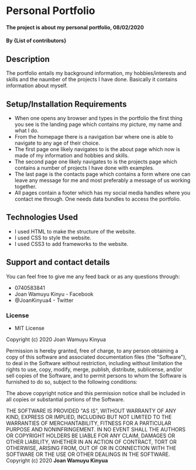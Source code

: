 # Personal Portfolio
#### The project is about my personal portfolio, 08/02/2020
#### By **{List of contributors}**
## Description
The portfolio entails my background information, my hobbies/interests and skills and the naumber of the projects I have done. Basically it contains information about myself.
## Setup/Installation Requirements
* When one opens any browser and types in the portfolio the first thing you see is the landing page which contains my picture, my name and what I do.
* From the homepage there is a navigation bar where one is able to navigate to any age of their choice.
* The first page one likely navigates to is the about page which now is made of my information and hobbies and skills.
* The second page one likely navigates to is the projects page which contains a number of projects I have done with examples.
* The last page is the contacts page which contains a form where one can leave any message for me and most preferably a message of us working together.
* All pages contain a footer which has my social media handles where you contact me through.
One needs data bundles to access the portfolio.
## Technologies Used
* I used HTML to make the structure of the website.
* I used CSS to style the website.
* I used CSS3 to add frameworks to the website.
## Support and contact details
You can feel free to give me any feed back or as any questions through:
* 0740583841
* Joan Wamuyu Kinyu - Facebook
* @JoanKinyua4 - Twitter
### License
* MIT License

Copyright (c) 2020 Joan Wamuyu Kinyua

Permission is hereby granted, free of charge, to any person obtaining a copy
of this software and associated documentation files (the "Software"), to deal
in the Software without restriction, including without limitation the rights
to use, copy, modify, merge, publish, distribute, sublicense, and/or sell
copies of the Software, and to permit persons to whom the Software is
furnished to do so, subject to the following conditions:

The above copyright notice and this permission notice shall be included in all
copies or substantial portions of the Software.

THE SOFTWARE IS PROVIDED "AS IS", WITHOUT WARRANTY OF ANY KIND, EXPRESS OR
IMPLIED, INCLUDING BUT NOT LIMITED TO THE WARRANTIES OF MERCHANTABILITY,
FITNESS FOR A PARTICULAR PURPOSE AND NONINFRINGEMENT. IN NO EVENT SHALL THE
AUTHORS OR COPYRIGHT HOLDERS BE LIABLE FOR ANY CLAIM, DAMAGES OR OTHER
LIABILITY, WHETHER IN AN ACTION OF CONTRACT, TORT OR OTHERWISE, ARISING FROM,
OUT OF OR IN CONNECTION WITH THE SOFTWARE OR THE USE OR OTHER DEALINGS IN THE
SOFTWARE.
Copyright (c) 2020 **Joan Wamuyu Kinyua**